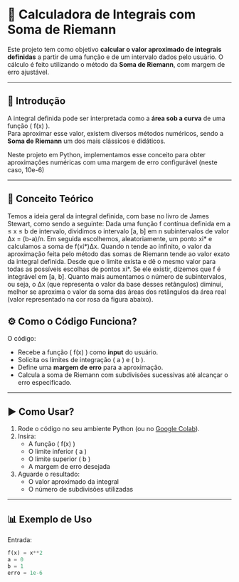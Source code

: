# 📐 Calculadora de Integrais com Soma de Riemann  

Este projeto tem como objetivo **calcular o valor aproximado de integrais definidas** a partir de uma função e de um intervalo dados pelo usuário. O cálculo é feito utilizando o método da **Soma de Riemann**, com margem de erro ajustável.  

---

## 📌 Introdução  

A integral definida pode ser interpretada como a **área sob a curva** de uma função \( f(x) \).  
Para aproximar esse valor, existem diversos métodos numéricos, sendo a **Soma de Riemann** um dos mais clássicos e didáticos.  

Neste projeto em Python, implementamos esse conceito para obter aproximações numéricas com uma margem de erro configurável (neste caso, 10e-6)

---

## 📖 Conceito Teórico  

Temos a ideia geral da integral definida, com base no livro de James Stewart, como sendo a seguinte: Dada uma função f contínua definida em a ≤ x ≤ b de intervalo, dividimos o intervalo [a, b] em n subintervalos de valor Δx = (b-a)/n. Em seguida escolhemos, aleatoriamente, um ponto xi* e calculamos a soma de f(xi*)Δx. Quando n tende ao infinito, o valor da aproximação feita pelo método das somas de Riemann tende ao valor exato da integral definida. Desde que o limite exista e dê o mesmo valor para todas as possíveis escolhas de pontos xi*. Se ele existir, dizemos que f é integrável em [a, b]. Quanto mais aumentamos o número de subintervalos, ou seja, o Δx (que representa o valor da base desses retângulos) diminui, melhor se aproxima o valor da soma das áreas dos retângulos da área real (valor representado na cor rosa da figura abaixo).

## ⚙️ Como o Código Funciona?  

O código:  
- Recebe a função \( f(x) \) como **input** do usuário.  
- Solicita os limites de integração \( a \) e \( b \).  
- Define uma **margem de erro** para a aproximação.  
- Calcula a soma de Riemann com subdivisões sucessivas até alcançar o erro especificado.  

---

## ▶️ Como Usar?  

1. Rode o código no seu ambiente Python (ou no [Google Colab](https://colab.research.google.com/)).  
2. Insira:  
   - A função \( f(x) \)  
   - O limite inferior \( a \)  
   - O limite superior \( b \)  
   - A margem de erro desejada  
3. Aguarde o resultado:  
   - O valor aproximado da integral  
   - O número de subdivisões utilizadas  

---

## 📊 Exemplo de Uso  

Entrada:  
```python
f(x) = x**2
a = 0
b = 1
erro = 1e-6
